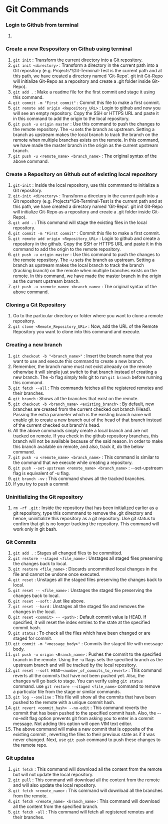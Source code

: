 # Git Commands

### Login to Github from terminal
1. 

### Create a new Respository on Github using terminal

1. `git init` : Transform the current directory into a Git repository.
2. `git init <directory>` : Transform a directory in the current path into a Git repository (e.g. Projects\*\Git-Terminal-Test is the current path and at this path, we have created a directory named 'Git-Repo'. git init Git-Repo will initialize Git-Repo as a repository and create a .git folder inside Git-Repo).
3. `git add .` : Make a readme file for the first commit and stage it using this command.
4. `git commit -m "First commit"` : Commit this file to make a first commit.
5. `git remote add origin <Repository_URL>` : Login to github and now you will see an empty repository. Copy the SSH or HTTPS URL and paste it in this command to add the origin to the local repository.
6. `git push -u origin master` : Use this command to push the changes to the remote repository. The -u sets the branch as upstream. Setting a branch as upstream makes the local branch to track the branch on the remote when multiple branches exists on the remote. In this command, we have made the master branch in the origin as the current upstream branch.
7. `git push -u <remote_name> <branch_name>` : The original syntax of the above command.

### Create a Repository on Github out of existing local repository

1. `git-init` : Inside the local repository, use this commmand to initialize a Git repository.
2. `git-init <directory>` : Transform a directory in the current path into a Git repository (e.g. Projects\*\Git-Terminal-Test is the current path and at this path, we have created a directory named 'Git-Repo'. git init Git-Repo will initialize Git-Repo as a repository and create a .git folder inside Git-Repo).
3. `git add .` : This command will stage the existing files in the local repository.
4. `git commit -m "First commit"` : Commit this file to make a first commit.
5. `git remote add origin <Repository_URL>` : Login to github and create a repository in the github. Copy the SSH or HTTPS URL and paste it in this command to add the origin to the remote repository.
6. `git push -u origin master` : Use this command to push the changes to the remote repository. The -u sets the branch as upstream. Setting a branch as upstream makes the local branch to track the branch (tracking branch) on the remote when multiple branches exists on the remote. In this command, we have made the master branch in the origin as the current upstream branch.
7. `git push -u <remote_name> <branch_name>` : The original syntax of the above command.

### Cloning a Git Repository

1. Go to the particular directory or folder where you want to clone a remote repository.
2. `git clone <Remote_Repository_URL>` : Now, add the URL of the Remote Repository you want to clone into this command and execute.

### Creating a new branch

1. `git checkout -b "<branch_name>"` : Insert the branch name that you want to use and execute this command to create a new branch.
2. Remember, the branch name must not exist alreaady on the remote otherwise it will simple just switch to that branch instead of creating a new branch. The -b flag simply tells git to run `git branch` before running this command.
3. `git fetch --all` : This commands fetches all the registered remotes and their branches.
4. `git branch` : Shows all the branches that exist on the remote.
5. `git checkout -b <branch_name> <existing_branch>` : By default, new branches are created from the current checked out branch (Head). Passing the extra parameter which is the existing branch name will enable git to create a new branch out of the head of that branch instead of the current checked out branch's head.
6. All the above commands simply create a local branch and are not tracked on remote. If you check in the github repository branches, this branch will not be available because of the said reason. In order to make this branch available on remote, and also, track it, do the below command.
7. `git push -u <remote_name> <branch_name>` : This command is similar to the command that we execute while creating a repository.
8. `git push --set-upstream <remote_name> <branch_name>` : --set-upstream flag is equivalent of -u flag.
9. `git branch -vv` : This command shows all the tracked branches.
10. If you try to push a commit 

### Uninitializing the Git repository

1. `rm -rf .git` : Inside the repository that has been initialized earlier as a git repository, type this commmand to remove the .git directory and hence, uninitialize this repository as a git repository. Use git status to confirm that git is no longer tracking the repository. This command will work only in git bash.

### Git Commits

1. `git add .` : Stages all changed files to be committed.
2. `git restore --staged <file_name>` : Unstages all staged files preserving the changes back to local.
3. `git restore <file_name>` : Discards uncommitted local changes in the file and cannot be undone once executed.
4. `git reset` : Unstages all the staged files preserving the changes back to local.
5. `git reset -- <file_name>` : Unstages the staged file preserving the changes back to local.
6. `git reset --soft` : Just like above.
7. `git reset --hard` : Unstages all the staged file and removes the changes in the local.
8. `git reset <commit> -- <path>` :  Default commit value is HEAD. If specified, it will reset the index entries to the state at the specified commit hash.
9. `git status` : To check all the files which have been changed or are staged for commit.
10. `git commit -m "<message_body>"` : Commits the staged file with message body.
11. `git push -u origin <Branch_name>` : Pushes the commit to the specified branch in the remote. Using the -u flags sets the specified branch as the upstream branch and will be tracked by the local repository.
12. `git reset --soft HEAD~<number_of_commits_to_revert>` : This command reverts all the commits that have not been pushed yet. Also, the changes will go back to stage. You can verify using `git status` command. use `git restore --staged <file_name>` command to remove a particular file from the stage or similar commands.
13. `git log --oneline` : This file will show all the commits that have been pushed to the remote with a unique commit hash.
14. `git revert <commit_hash> --no-edit` : This command reverts the commit that has been pushed to the specified commit hash. Also, the --no-edit flag option prevents git from asking you to enter in a commit message. Not adding this option will open VIM text editor.
15. The above command will make a new commit that is opposite of the existing commit , reverting the files to their previous state as if it was never changed. Next, use `git push` command to push these changes to the remote repo.

### Git updates

1. `git fetch` : This command will download all the content from the remote but will not update the local repository.
2. `git pull` : This command will download all the content from the remote and will also update the local repository.
3. `git fetch <remote_name>` : This command will download all the branches from the remote.
4. `git fetch <remote_name> <branch_name>` : This command will download all the content from the specified branch.
5. `git fetch -all` : This command will fetch all registered remotes and their branches.